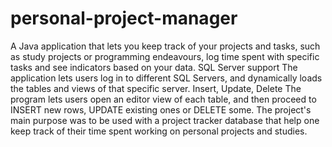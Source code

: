 # personal-project-manager
A Java application that lets you keep track of your projects and tasks, such as study projects or programming endeavours, log time spent with specific tasks and see indicators based on your data.
SQL Server support
The application lets users log in to different SQL Servers, and dynamically loads the tables and views of that specific server. 
Insert, Update, Delete
The program lets users open an editor view of each table, and then proceed to INSERT new rows, UPDATE existing ones or DELETE some.
The project's main purpose was to be used with a project tracker database that help one keep track of their time spent working on personal projects and studies.
